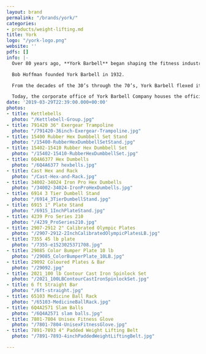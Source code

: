 ```yaml
---
layout: brand
permalink: "/brands/york/"
categories:
- products/weight-lifting.md
title: York
logo: "/york-logo.png"
website: ''
pdfs: []
info: |-
  Over 80 years ago, **York Barbell** began shaping the fitness industry through product design, education, competition, and athletic sponsorship.

  Bob Hoffman founded York Barbell in 1932.

  From the decades of the 30’s through the 70’s, York Barbell flexed its muscle with its Olympic lifting teams. The renowned York Barbell Club dominated the Olympic scene with over 40 national championships and numerous Olympic Gold Medalists.

  Today, the corporate office of York Barbell Company houses the official Weightlifting Hall of Fame and Museum in York, Pennsylvania.
date: '2019-03-29T22:39:00.000+00:00'
photos:
- title: Kettlebells
  photo: "/Kettlebell-Group.jpg"
- title: 791420 36" Exergear Trampoline
  photo: "/791420-36inch-Exergear-Trampoline.jpg"
- title: 15400 Rubber Hex Dumbbell Set Stand
  photo: "/15400-RubberHexDumbbellSetStand.jpg"
- title: 15402-15410 Rubber Hex Dumbbell Set
  photo: "/15402-15410-RubberHexDumbbellSet.jpg"
- title: 6Q4A6377 Hex Dumbells
  photo: "/6Q4A6377 hexbells.jpg"
- title: Cast Hex and Rack
  photo: "/Cast-Hex-and-Rack.jpg"
- title: 34002-34024 Iron Pro Hex Dumbells
  photo: "/34002-34024-IronProHexDumbells.jpg"
- title: 6914 3 Tier Dumbell Stand
  photo: "/6914_3TierDumbellStand.jpg"
- title: 6915 1" Plate Stand
  photo: "/6915_1InchPlateStand.jpg"
- title: 4239 Pro Series 210
  photo: "/4239_ProSeries210.jpg"
- title: 2907-2912 2" Calibrated Olympic Plates
  photo: "/2907-2912-2InchCalibratedOlympicPlatesLB.jpg"
- title: 7355 45 lb plate
  photo: "/7355-e1523025371708.jpg"
- title: 29085 Color Bumper Plate 10 lb
  photo: "/29085_ColorBumperPlate_10LB.jpg"
- title: 29092 Coloured Plates & Bar
  photo: "/29092.jpg"
- title: 2021_100 lb Contour Cast Iron Spinlock Set
  photo: "/2021_100LBContourCastIronSpinlockSet.jpg"
- title: 6 ft Straight Bar
  photo: "/6ft-straight.jpg"
- title: 65103 Medicine Ball Rack
  photo: "/65103-MedicineBallRack.jpg"
- title: 6Q4A2571 Slam Balls
  photo: "/6Q4A2571 slam balls.jpg"
- title: 7801-7804 Unisex Fitness Glove
  photo: "/7801-7804-UnisexFitnessGlove.jpg"
- title: 7891-7893 4" Padded Weight Lifting Belt
  photo: "/7891-7893-4inchPaddedWeightLiftingBelt.jpg"

---
```


